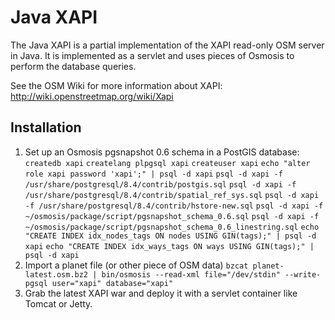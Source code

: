 Java XAPI
=========

The Java XAPI is a partial implementation of the XAPI read-only OSM server in Java.
It is implemented as a servlet and uses pieces of Osmosis to perform the database
queries.

See the OSM Wiki for more information about XAPI: http://wiki.openstreetmap.org/wiki/Xapi

Installation
------------

1. Set up an Osmosis pgsnapshot 0.6 schema in a PostGIS database:
   `createdb xapi`
   `createlang plpgsql xapi`
   `createuser xapi`
   `echo "alter role xapi password 'xapi';" | psql -d xapi`
   `psql -d xapi -f /usr/share/postgresql/8.4/contrib/postgis.sql`
   `psql -d xapi -f /usr/share/postgresql/8.4/contrib/spatial_ref_sys.sql`
   `psql -d xapi -f /usr/share/postgresql/8.4/contrib/hstore-new.sql`
   `psql -d xapi -f ~/osmosis/package/script/pgsnapshot_schema_0.6.sql`
   `psql -d xapi -f ~/osmosis/package/script/pgsnapshot_schema_0.6_linestring.sql`
   `echo "CREATE INDEX idx_nodes_tags ON nodes USING GIN(tags);" | psql -d xapi`
   `echo "CREATE INDEX idx_ways_tags ON ways USING GIN(tags);" | psql -d xapi`
2. Import a planet file (or other piece of OSM data)
   `bzcat planet-latest.osm.bz2 | bin/osmosis --read-xml file="/dev/stdin" --write-pgsql user="xapi" database="xapi"`
3. Grab the latest XAPI war and deploy it with a servlet container like Tomcat or Jetty.
